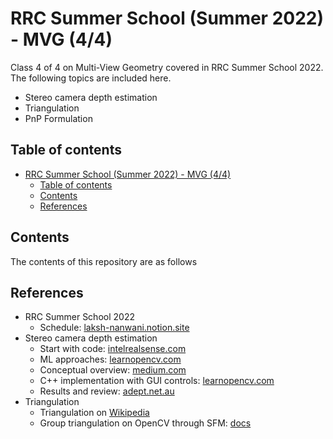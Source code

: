# RRC Summer School (Summer 2022) - MVG (4/4)

Class 4 of 4 on Multi-View Geometry covered in RRC Summer School 2022. The following topics are included here.

- Stereo camera depth estimation
- Triangulation
- PnP Formulation

## Table of contents

- [RRC Summer School (Summer 2022) - MVG (4/4)](#rrc-summer-school-summer-2022---mvg-44)
    - [Table of contents](#table-of-contents)
    - [Contents](#contents)
    - [References](#references)

## Contents

The contents of this repository are as follows

## References

- RRC Summer School 2022
    - Schedule: [laksh-nanwani.notion.site](https://laksh-nanwani.notion.site/laksh-nanwani/Robotics-Research-Center-Summer-School-2022-8ee9a9ff7fc445619c2b650a1557e946)
- Stereo camera depth estimation
    - Start with code: [intelrealsense.com](https://www.intelrealsense.com/stereo-depth-vision-basics/)
    - ML approaches: [learnopencv.com](https://learnopencv.com/depth-estimation-using-stereo-matching/)
    - Conceptual overview: [medium.com](https://medium.com/analytics-vidhya/distance-estimation-cf2f2fd709d8)
    - C++ implementation with GUI controls: [learnopencv.com](https://learnopencv.com/depth-perception-using-stereo-camera-python-c/)
    - Results and review: [adept.net.au](https://www.adept.net.au/news/newsletter/201211-nov/article_3D_stereo.shtml)
- Triangulation
    - Triangulation on [Wikipedia](https://en.wikipedia.org/wiki/Triangulation_(computer_vision))
    - Group triangulation on OpenCV through SFM: [docs](https://docs.opencv.org/4.x/d0/dbd/group__triangulation.html)
